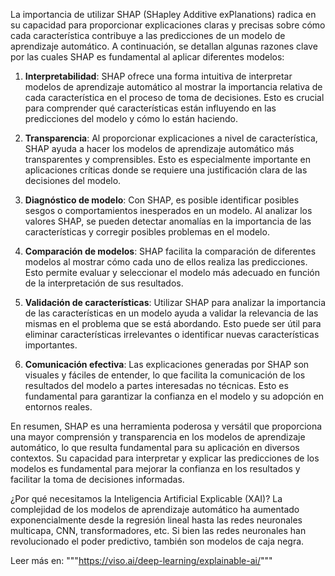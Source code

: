 La importancia de utilizar SHAP (SHapley Additive exPlanations) radica en su capacidad para proporcionar explicaciones claras y precisas sobre cómo cada característica contribuye a las predicciones de un modelo de aprendizaje automático. A continuación, se detallan algunas razones clave por las cuales SHAP es fundamental al aplicar diferentes modelos:

1. **Interpretabilidad**: SHAP ofrece una forma intuitiva de interpretar modelos de aprendizaje automático al mostrar la importancia relativa de cada característica en el proceso de toma de decisiones. Esto es crucial para comprender qué características están influyendo en las predicciones del modelo y cómo lo están haciendo.

2. **Transparencia**: Al proporcionar explicaciones a nivel de característica, SHAP ayuda a hacer los modelos de aprendizaje automático más transparentes y comprensibles. Esto es especialmente importante en aplicaciones críticas donde se requiere una justificación clara de las decisiones del modelo.

3. **Diagnóstico de modelo**: Con SHAP, es posible identificar posibles sesgos o comportamientos inesperados en un modelo. Al analizar los valores SHAP, se pueden detectar anomalías en la importancia de las características y corregir posibles problemas en el modelo.

4. **Comparación de modelos**: SHAP facilita la comparación de diferentes modelos al mostrar cómo cada uno de ellos realiza las predicciones. Esto permite evaluar y seleccionar el modelo más adecuado en función de la interpretación de sus resultados.

5. **Validación de características**: Utilizar SHAP para analizar la importancia de las características en un modelo ayuda a validar la relevancia de las mismas en el problema que se está abordando. Esto puede ser útil para eliminar características irrelevantes o identificar nuevas características importantes.

6. **Comunicación efectiva**: Las explicaciones generadas por SHAP son visuales y fáciles de entender, lo que facilita la comunicación de los resultados del modelo a partes interesadas no técnicas. Esto es fundamental para garantizar la confianza en el modelo y su adopción en entornos reales.

En resumen, SHAP es una herramienta poderosa y versátil que proporciona una mayor comprensión y transparencia en los modelos de aprendizaje automático, lo que resulta fundamental para su aplicación en diversos contextos. Su capacidad para interpretar y explicar las predicciones de los modelos es fundamental para mejorar la confianza en los resultados y facilitar la toma de decisiones informadas.

¿Por qué necesitamos la Inteligencia Artificial Explicable (XAI)? La complejidad de los modelos de aprendizaje automático ha aumentado exponencialmente desde la regresión lineal hasta las redes neuronales multicapa, CNN, transformadores, etc. Si bien las redes neuronales han revolucionado el poder predictivo, también son modelos de caja negra.

Leer más en: """https://viso.ai/deep-learning/explainable-ai/"""